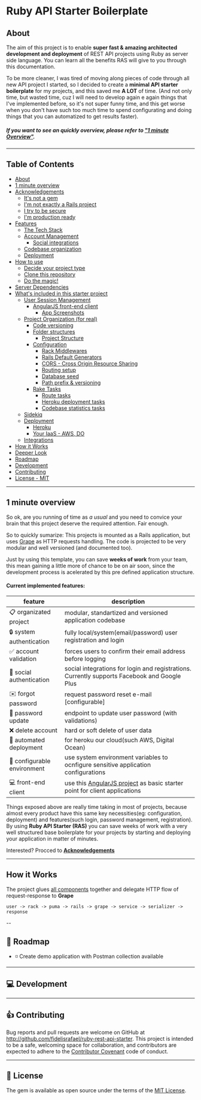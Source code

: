 # Ruby API Starter Boilerplate

## About

The aim of this project is to enable **super fast & amazing architected development and deployment** of REST API projects using Ruby as server side language.
You can learn all the benefits RAS will give to you through this documentation. 

To be more cleaner, I was tired of moving along pieces of code through all new API project I started, so I decided to create a **minimal API starter boilerplate** for my projects, and this saved me **A LOT** of time. (And not only time, but wasted time, cuz I will need to develop again e again things that I've implemented before, so it's not super funny time, and this get worse when you don't have such too much time to spend configurating and doing things that you can automatized to get results faster).

##### If you want to see an quickly overview, please refer to [**"1 minute Overview"**](#1-minute-overview). 

---

## Table of Contents

* [About](#about)
* [1 minute overview](#1-minute-overview)
* [Acknowledgements](./docs/acknowledgements.md#acknowledgements)
  * [It's not a gem](./docs/acknowledgements.md#hi-im-not-a-gem)
  * [I'm not exactly a Rails project](./docs/acknowledgements.md#im-not-exactly-a-rails-project)
  * [I try to be secure](./docs/acknowledgements.md#i-try-to-secure-by-default)
  * [I'm production ready](./docs/acknowledgements.md#im-production-ready)
* [Features](./docs/features.md#features)
  * [The Tech Stack](./docs/features.md#the-tech-stack)
  * [Account Management](./docs/features.md#account-management)
    * [Social integrations](./docs/features.md#social-integrations-for-auth) 
  * [Codebase organization](./docs/features.md#codebase-organization)
  * [Deployment](./docs/features.md#deployment)
* [How to use](./docs/howto.md#how-to-use)
  * [Decide your project type](./docs/howto.md#decide-which-kind-of-project-you-need)
  * [Clone this repository](./docs/howto.md#clone-this-repository)
  * [Do the magic!](./docs/howto.md#init-your-rails-project)
* [Server Dependencies](./docs/server_dependencies.md#server-dependencies)
* [What's included in this starter project](./docs/whats_included.md)
  * [User Session Management](./docs/whats_included-auth.md#1---user-session-management)
    * [AngularJS front-end client](./docs/whats_included-auth.md#account-confirmation-and-password-reset-front-end-client)
      * [App Screenshots](./docs/whats_included-auth.md#app-screenshots)
  * [Project Organization (for real)](./docs/whats_included-code-organization.md#2---project-organization-for-real)
    * [Code versioning](./docs/whats_included-code-organization.md#code-versioning)
    * [Folder structures](./docs/whats_included-code-organization.md#folder-structures)
      * [Project Structure](./docs/whats_included-code-organization.md#project-structure)
    * [Configuration](./docs/whats_included-code-organization.md#configuration)
      * [Rack Middlewares](./docs/whats_included-code-organization.md#rack-middlewares)
      * [Rails Default Generators](./docs/whats_included-code-organization.md#rails-default-generators)
      * [CORS - Cross Origin Resource Sharing](./docs/whats_included-code-organization.md#cors)
      * [Routing setup](./docs/whats_included-code-organization.md#routing)
      * [Database seed](./docs/whats_included-code-organization.md#database-data-seeding)
      * [Path prefix & versioning](./docs/whats_included-code-organization.md#url-path-versioniong-and-prefix)
    * [Rake Tasks](./docs/whats_included-rake-tasks.md#rake-tasks)
      * [Route tasks](./docs/whats_included-rake-tasks.md#routes-tasks)
      * [Heroku deployment tasks](./docs/whats_included-rake-tasks.md#heroku-deployment-tasks) 
      * [Codebase statistics tasks](./docs/whats_included-rake-tasks.md#codebase-stats)
  * [Sidekiq](./docs/whats_included-sidekiq.md#3---sidekiq)
  * [Deployment](./docs/whats_included-deployment.md#4---deployment)
    * [Heroku](./docs/whats_included-deployment.md#option-1-deploy-your-application-to-heroku)
    * [Your IaaS - AWS, DO](./docs/whats_included-deployment.md#option-2-deploy-your-application-to-your-cloud-server-using-capistrano)
  * [Integrations](./docs/whats_included-integrations.md#5---out-of-box-integrations)
* [How it Works](#how-it-works)
* [Deeper Look](./docs/deeper_look.md)
* [Roadmap](#calendar-roadmap-)
* [Development](#computer-development)
* [Contributing](#thumbsup-contributing)
* [License - MIT](#memo-license)


---

## 1 minute overview

So ok, are you running of time as _a usual_ and you need to convice your brain that this project deserve the required attention. Fair enough. 

So to quickly sumarize: This projects is mounted as a Rails application, but uses [Grape](https://github.com/intridea/grape) as HTTP requests handling. The code is projected to be very modular and well versioned (and documented too). 

Just by using this template, you can save **weeks of work** from your team, this mean gaining a little more of chance to be on air soon, since the development process is acelerated by this pre defined application structure.

#### Current implemented features:

| feature | description |
|---------|-------------|
| :clipboard: organizated project | modular, standartized and versioned application codebase |
| :lock: system authentication | fully local/system(email/password) user registration and login |
| :white_check_mark: account validation  | forces users to confirm their email address before logging |
| :busts_in_silhouette: social authentication | social integrations for login and registrations. Currently supports Facebook and Google Plus |
| :envelope: forgot password | request password reset e-mail [configurable] |
| :key: password update | endpoint to update user password (with validations) |
| :x: delete account | hard or soft delete of user data |
| :construction: automated deployment | for heroku our cloud(such AWS, Digital Ocean) |
| :vertical_traffic_light: configurable environment | use system environment variables to ocnfigure sensitive application configurations |
| :computer: front-end client | use this [AngularJS project](https://github.com/fidelisrafael/ruby-api-starter-boilerplate-angularjs-client) as basic starter point for client applications |

Things exposed above are really time taking in most of projects, because almost every product have this same key necessities(eg: configuration, deployment) and features(such login, password management, registration). By using **Ruby API Starter (RAS)** you can save weeks of work with a very well structured base boilerplate for your projects by starting and deploying your application in matter of minutes.

Interested? Procced to [**Acknowledgements**](./docs/acknowledgements.md)

---

## How it Works

The project glues [all components](#the-tech-stack) together and delegate HTTP flow of request-response to **Grape**


```
user -> rack -> puma -> rails -> grape -> service -> serializer -> response
```

--

## :calendar: Roadmap <a name="roadmap"></a>

- :white_medium_small_square: Create demo application with Postman collection available

---

## :computer: Development


---

## :thumbsup: Contributing

Bug reports and pull requests are welcome on GitHub at http://github.com/fidelisrafael/ruby-rest-api-starter. This project is intended to be a safe, welcoming space for collaboration, and contributors are expected to adhere to the [Contributor Covenant](contributor-covenant.org) code of conduct.

---

## :memo: License

The gem is available as open source under the terms of the [MIT License](http://opensource.org/licenses/MIT).